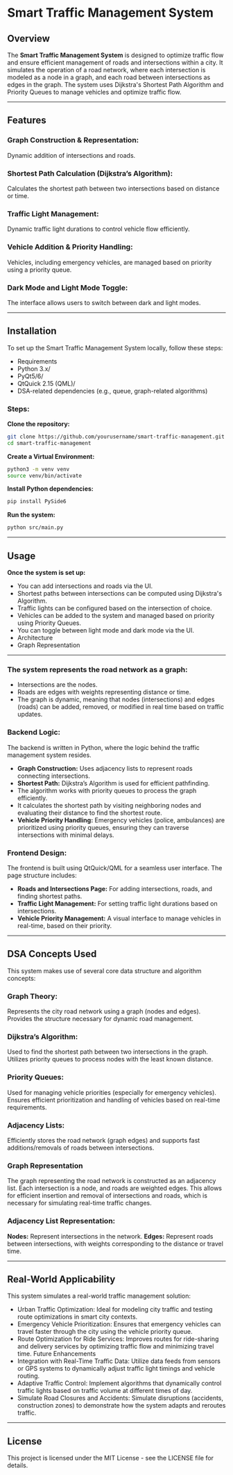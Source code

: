 # Smart Traffic Management System

## Overview

The **Smart Traffic Management System** is designed to optimize traffic flow and ensure efficient management of roads and intersections within a city. It simulates the operation of a road network, where each intersection is modeled as a node in a graph, and each road between intersections as edges in the graph. The system uses Dijkstra's Shortest Path Algorithm and Priority Queues to manage vehicles and optimize traffic flow.

---
## Features
### Graph Construction & Representation: 
Dynamic addition of intersections and roads.
### Shortest Path Calculation (Dijkstra’s Algorithm):
Calculates the shortest path between two intersections based on distance or time.
### Traffic Light Management:
Dynamic traffic light durations to control vehicle flow efficiently.
### Vehicle Addition & Priority Handling: 
Vehicles, including emergency vehicles, are managed based on priority using a priority queue.
### Dark Mode and Light Mode Toggle:
The interface allows users to switch between dark and light modes.

---


## Installation
To set up the Smart Traffic Management System locally, follow these steps:

- Requirements
- Python 3.x/
- PyQt5/6/
- QtQuick 2.15 (QML)/
- DSA-related dependencies (e.g., queue, graph-related algorithms)

### Steps:
**Clone the repository:**
```bash
git clone https://github.com/yourusername/smart-traffic-management.git
cd smart-traffic-management
```
**Create a Virtual Environment:**
```bash
python3 -m venv venv
source venv/bin/activate
```
**Install Python dependencies:**
```bash
pip install PySide6
```

**Run the system:**
```bash
python src/main.py
```
---
## Usage

**Once the system is set up:**
- You can add intersections and roads via the UI.
- Shortest paths between intersections can be computed using Dijkstra's Algorithm.
- Traffic lights can be configured based on the intersection of choice.
- Vehicles can be added to the system and managed based on priority using Priority Queues.
- You can toggle between light mode and dark mode via the UI.
- Architecture
- Graph Representation

 ---
### **The system represents the road network as a graph:**

- Intersections are the nodes.
- Roads are edges with weights representing distance or time.
- The graph is dynamic, meaning that nodes (intersections) and edges (roads) can be added, removed, or modified in real time based on traffic updates.

### Backend Logic:
The backend is written in Python, where the logic behind the traffic management system resides.
- **Graph Construction:** Uses adjacency lists to represent roads connecting intersections.
- **Shortest Path:** Dijkstra’s Algorithm is used for efficient pathfinding.
- The algorithm works with priority queues to process the graph efficiently.
- It calculates the shortest path by visiting neighboring nodes and evaluating their distance to find the shortest route.
- **Vehicle Priority Handling:** Emergency vehicles (police, ambulances) are prioritized using priority queues, ensuring they can traverse intersections with minimal delays.

### Frontend Design:
The frontend is built using QtQuick/QML for a seamless user interface. The page structure includes:
- **Roads and Intersections Page:** For adding intersections, roads, and finding shortest paths.
- **Traffic Light Management:** For setting traffic light durations based on intersections.
- **Vehicle Priority Management:** A visual interface to manage vehicles in real-time, based on their priority.
 
 ---
 
## DSA Concepts Used
This system makes use of several core data structure and algorithm concepts:

### Graph Theory:
Represents the city road network using a graph (nodes and edges).
Provides the structure necessary for dynamic road management.

### Dijkstra’s Algorithm:
Used to find the shortest path between two intersections in the graph.
Utilizes priority queues to process nodes with the least known distance.

### Priority Queues:
Used for managing vehicle priorities (especially for emergency vehicles).
Ensures efficient prioritization and handling of vehicles based on real-time requirements.

### Adjacency Lists:
Efficiently stores the road network (graph edges) and supports fast additions/removals of roads between intersections.

### Graph Representation
The graph representing the road network is constructed as an adjacency list. Each intersection is a node, and roads are weighted edges. This allows for efficient insertion and removal of intersections and roads, which is necessary for simulating real-time traffic changes.

### Adjacency List Representation:
**Nodes:** Represent intersections in the network.
**Edges:** Represent roads between intersections, with weights corresponding to the distance or travel time.

---

## Real-World Applicability
This system simulates a real-world traffic management solution:

- Urban Traffic Optimization: Ideal for modeling city traffic and testing route optimizations in smart city contexts.
- Emergency Vehicle Prioritization: Ensures that emergency vehicles can travel faster through the city using the vehicle priority queue.
- Route Optimization for Ride Services: Improves routes for ride-sharing and delivery services by optimizing traffic flow and minimizing travel time.
Future Enhancements
- Integration with Real-Time Traffic Data: Utilize data feeds from sensors or GPS systems to dynamically adjust traffic light timings and vehicle routing.
- Adaptive Traffic Control: Implement algorithms that dynamically control traffic lights based on traffic volume at different times of day.
- Simulate Road Closures and Accidents: Simulate disruptions (accidents, construction zones) to demonstrate how the system adapts and reroutes traffic.

---

## License
This project is licensed under the MIT License - see the LICENSE file for details.

